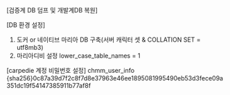 [검증계 DB 덤프 및 개발계DB 복원]


[DB 환경 설정]
1. 도커 or 네이티브 마리아 DB 구축(서버 캐릭터 셋 & COLLATION SET = utf8mb3)
2. 마리아디비 설정 lower_case_table_names = 1


[carpedie 계정 비밀번호 설정]
chmm_user_info
{sha256}0c87a39d7f2c8f7d8e37963e46ee1895081995490eb53d3fece09a351dc19f54147385911b77af8f


